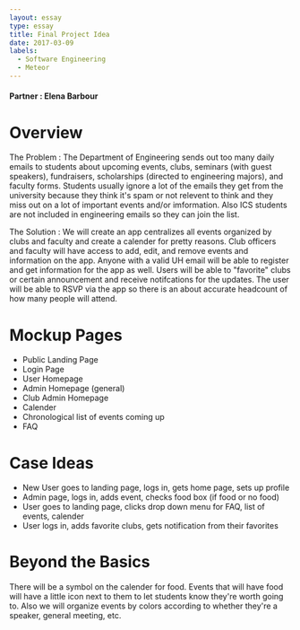 ```yaml
---
layout: essay
type: essay
title: Final Project Idea
date: 2017-03-09
labels:
  - Software Engineering
  - Meteor
---
```


#### Partner : Elena Barbour

# Overview

The Problem : The Department of Engineering sends out too many daily emails to students about upcoming events, clubs, seminars (with guest speakers), fundraisers, scholarships (directed to engineering majors), and faculty forms. Students usually ignore a lot of the emails they get from the university because they think it's spam or not relevent to think and they miss out on a lot of important events and/or imformation. Also ICS students are not included in engineering emails so they can join the list.

The Solution : We will create an app centralizes all events organized by clubs and faculty and create a calender for pretty reasons. Club officers and faculty will have access to add, edit, and remove events and information on the app. Anyone with a valid UH email will be able to register and get information for the app as well. Users will be able to "favorite" clubs or certain announcement and receive notifcations for the updates. The user will be able to RSVP via the app so there is an about accurate headcount of how many people will attend.

# Mockup Pages

* Public Landing Page
* Login Page
* User Homepage
* Admin Homepage (general)
* Club Admin Homepage
* Calender
* Chronological list of events coming up 
* FAQ

# Case Ideas

* New User goes to landing page, logs in, gets home page, sets up profile
* Admin page, logs in, adds event, checks food box (if food or no food)
* User goes to landing page, clicks drop down menu for FAQ, list of events, calender
* User logs in, adds favorite clubs, gets notification from their favorites

# Beyond the Basics

There will be a symbol on the calender for food. Events that will have food will have a little icon next to them to let students know they're worth going to. Also we will organize events by colors according to whether they're a speaker, general meeting, etc.
